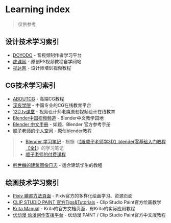# Learning index
>仅供参考
## 设计技术学习索引
- [DOYODO](http://www.doyoudo.com/) - 音视频制作者学习平台
- [虎课网](https://huke88.com/) - 原创PS视频教程自学网站
- [视达网](http://shida66.com/) - 设计师培训视频教程

## CG技术学习索引
- [ABOUTCG](http://www.aboutcg.org/) - 高端CG教程
- [深夜学院](中国专业的CG在线教育平台) - 中国专业的CG在线教育平台
- [12D.tv课堂](http://www.12d.tv/) - 视频设计师老鹰原创视频设计在线教育
- [Blender中国视频频道](http://i.youku.com/blendercngf) - Blender中文教学园地
- [Blender 中文手册](https://docs.blender.org/manual/zh-hans/dev/) - 如题，Blender 官方参考手册
- [顺子老师的个人空间](https://space.bilibili.com/38988725/) - 原创blender教程
>- [Blender 学习笔记](https://www.jianshu.com/p/c52605b4b8e8) - 根据《[【跟顺子老师学3D】blender零基础入门教程【全】](https://www.bilibili.com/video/av24292767)》的学习笔记
>- [顺子老师的付费课程](http://www.cgmodel.com/ke/user-course.html?user=1163422)
- [韩世麟的建筑图像日志](http://hanshilin.com/) - 适合建筑学生的教程

## 绘画技术学习索引
- [Pixiv 繪畫方法頁面](https://www.pixiv.net/howto) - Pixiv官方的多样化绘画学习、资源页面
- [CLIP STUDIO PAINT 官方Tips&Tutorials](https://tips.clip-studio.com/zh-tw/official) - Clip Studio Paint官方绘画教学
- [Krita Manual](https://docs.krita.org/en/index.html) - Krita的官方文档页面，有Krita的实际应用教程
- [优动漫 动漫创作支援平台](http://www.udongman.cn/index.php?m=course&c=search&a=softview&type=53301102&cate=73301155) - 优动漫 PAINT / Clip Studio Paint官方中文版教程